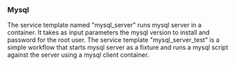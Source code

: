 ### Mysql

The service template named "mysql_server" runs mysql server in a container. It takes as input parameters the mysql version to install and password for the root user. The service template "mysql_server_test" is a simple workflow that starts mysql server as a fixture and runs a mysql script against the server using a mysql client container.  
